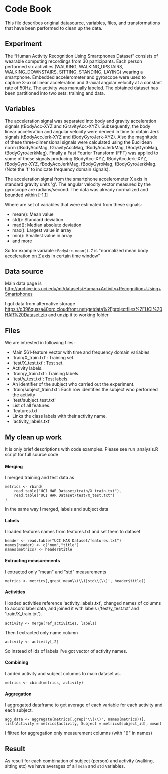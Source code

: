 # Code Book

This file describes original datasource, variables, files, and transformations that have been performed to clean up the data.

## Experiment

The “Human Activity Recognition Using Smartphones Dataset” consists of wearable computing recordings from 30 participants. Each person performed six activities (WALKING, WALKING_UPSTAIRS, WALKING_DOWNSTAIRS, SITTING, STANDING, LAYING) wearing a smartphone. Embedded accelerometer and gyroscope were used to capture 3-axial linear acceleration and 3-axial angular velocity at a constant rate of 50Hz. The activity was manually labeled. The obtained dataset has been  partitioned into two sets: training and data.

## Variables

The acceleration signal was separated into body and gravity acceleration signals (tBodyAcc-XYZ and tGravityAcc-XYZ). Subsequently, the body linear acceleration and angular velocity were derived in time to obtain Jerk signals (tBodyAccJerk-XYZ and tBodyGyroJerk-XYZ). Also the magnitude of these three-dimensional signals were calculated using the Euclidean norm (tBodyAccMag, tGravityAccMag, tBodyAccJerkMag, tBodyGyroMag, tBodyGyroJerkMag). Finally a Fast Fourier Transform (FFT) was applied to some of these signals producing fBodyAcc-XYZ, fBodyAccJerk-XYZ, fBodyGyro-XYZ, fBodyAccJerkMag, fBodyGyroMag, fBodyGyroJerkMag. (Note the 'f' to indicate frequency domain signals).

The acceleration signal from the smartphone accelerometer X axis in standard gravity units 'g'. The angular velocity vector measured by the gyroscope are radians/second. The data was already normalized and bounded within [-1,1]

Where are set of variables that were estimated from these signals: 

 * mean(): Mean value
 * std(): Standard deviation
 * mad(): Median absolute deviation 
 * max(): Largest value in array
 * min(): Smallest value in array
 * and more

So for example variable `tBodyAcc-mean()-Z` is "normalized mean body acceleration on Z axis in certain time window"

## Data source

Main data page is http://archive.ics.uci.edu/ml/datasets/Human+Activity+Recognition+Using+Smartphones

I got data from alternative storage https://d396qusza40orc.cloudfront.net/getdata%2Fprojectfiles%2FUCI%20HAR%20Dataset.zip and unzip it to working folder


## Files

We are intrested in following files:
- Main 561-feature vector with time and frequency domain variables
 - 'train/X_train.txt': Training set.
 - 'test/X_test.txt': Test set.
- Activity labels. 
 - 'train/y_train.txt': Training labels.
 - 'test/y_test.txt': Test labels.
- An identifier of the subject who carried out the experiment.
 - 'train/subject_train.txt': Each row identifies the subject who performed the activity
 - 'test/subject_test.txt'
- List of all features.
 - 'features.txt'
- Links the class labels with their activity name.
 - 'activity_labels.txt'


## My clean up work

It is only brief descriptions with code examples. Please see run_analysis.R script for full source code 

#### Merging

I merged training and test data as

    metrics <- rbind(
        read.table("UCI HAR Dataset/train/X_train.txt"),
        read.table("UCI HAR Dataset/test/X_test.txt")
    )

 In the same way I merged, labels and subject data

#### Labels

I loaded features names from features.txt and set them to dataset

    header <- read.table("UCI HAR Dataset/features.txt")
    names(header) <- c("num","title")
    names(metrics) <- header$title

#### Extracting measurements

I extracted only "mean" and "std" measurements

    metrics <- metrics[,grep('mean\\(\\)|std\\(\\)', header$title)]
    
#### Activities

I loaded activities reference 'activity_labels.txt', changed names of columns to accord label data, and joined it with labels ('test/y_test.txt' and 'train/X_train.txt').

    activity <- merge(ref_activities, labels)
    
Then I extracted only name column
    
    activity <- activity[,2]

So instead of ids of labels I've got vector of activity names.    

#### Combining

I added activity and subject columns to main dataset as.

    metrics <- cbind(metrics, activity)
    
#### Aggregation

I aggregated dataframe to get average of each variable for each activity and each subject. 

    agg_data <- aggregate(metrics[,grep('\\(\\)', names(metrics))], list(Activity = metrics$activity, Subject = metrics$subject_id), mean)
    
I filtred for aggregation only measurement columns (with "()" in names)

## Result

As result for each combination of subject (person) and activity (walking, sitting etc) we have averages of all `mean` and `std` variables.

